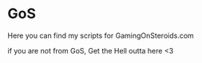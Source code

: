 # GoS


Here you can find my scripts for GamingOnSteroids.com


if you are not from GoS, Get the Hell outta here <3
